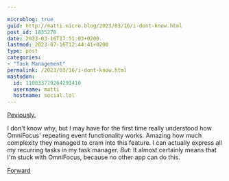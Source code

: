 ```yaml
---

microblog: true
guid: http://matti.micro.blog/2023/03/16/i-dont-know.html
post_id: 1835278
date: 2023-03-16T17:51:03+0200
lastmod: 2023-07-16T12:44:41+0200
type: post
categories:
- "Task Management"
permalink: /2023/03/16/i-dont-know.html
mastodon:
  id: 110033779264291410
  username: matti
  hostname: social.lol
---
```

[Peviously.](https://blog.martin-haehnel.de/2023/03/15/previously-im-not.html)

I don't know why, but I may have for the first time really understood how OmniFocus' repeating event functionality works. Amazing how much complexity they managed to cram into this feature. I can actually express all my recurring tasks in my task manager. _But:_ It almost certainly means that I'm stuck with OmniFocus, because no other app can do this.

[Forward](https://blog.martin-haehnel.de/2023/07/16/there-is-a.html)
